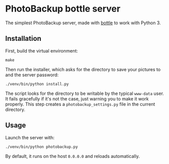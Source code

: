 # PhotoBackup bottle server
The simplest PhotoBackup server, made with [bottle](http://bottlepy.org/) to
work with Python 3.


## Installation
First, build the virtual environment:

    make

Then run the installer, which asks for the directory to save your pictures to
and the server password:

    ./venv/bin/python install.py

The script looks for the directory to be writable by the typical `www-data` user.
It fails gracefully if it's not the case, just warning you to make it work properly.
This step creates a `photobackup_settings.py` file in the current directory.


## Usage
Launch the server with:

    ./venv/bin/python photobackup.py

By default, it runs on the host `0.0.0.0` and reloads automatically.
